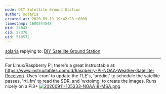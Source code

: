 ```yaml
---
node: DIY Satellite Ground Station
author: solaria
created_at: 2020-09-19 19:42:28 +0000
timestamp: 1600544548
nid: 24043
cid: 27376
uid: 518572
---
```




[solaria](../profile/solaria) replying to: [DIY Satellite Ground Station](../notes/sashae/06-26-2020/diy-satellite-ground-station)

----
For Linux/Raspberry Pi, there's a great Instructable at:  https://www.instructables.com/id/Raspberry-Pi-NOAA-Weather-Satellite-Receiver/.  Uses 'cron' to update the TLE's, 'predict' to schedule the satellite passes, 'rtl_fm' to read the SDR,  and 'wxtoimg' to create the images.  Runs nicely on a Pi3+
[![20200911-105333-NOAA18-MSA.png](/i/40934)](/i/40934?s=o)

